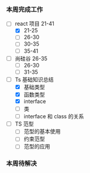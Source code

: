 ### 本周完成工作

- [ ] react 项目 21-41
  - [x] 21-25
  - [ ] 26-30
  - [ ] 30-35
  - [ ] 35-41
- [ ] 尚硅谷 26-35
  - [ ] 26-30
  - [ ] 31-35
- [ ] Ts 基础知识总结
  - [x] 基础类型
  - [x] 函数类型
  - [x] interface
  - [ ] 类
  - [ ] interface 和 class 的关系
- [ ] TS 范型
  - [ ] 范型的基本使用
  - [ ] 约束范型
  - [ ] 范型的应用

### 本周待解决



